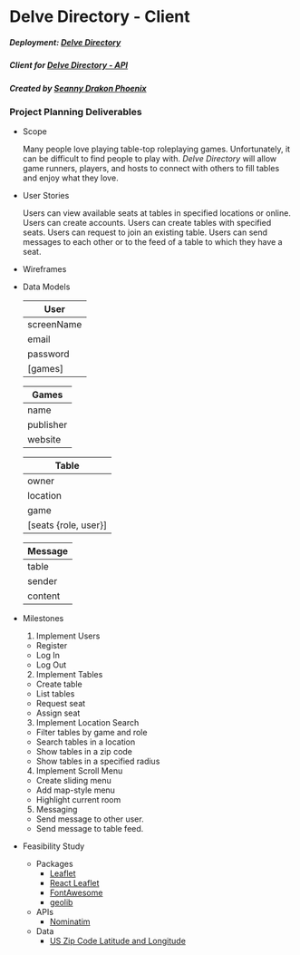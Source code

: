 # Delve Directory - Client
##### Deployment: [Delve Directory](https://delve.amadigan.dev)
##### Client for [Delve Directory - API](https://github.com/SeannyPhoenix/delve-directory-api)
##### Created by [Seanny Drakon Phoenix](https://www.github.com/seannyphoenix)

### Project Planning Deliverables

* Scope

  Many people love playing table-top roleplaying games. Unfortunately, it can be difficult to find people to play with. *Delve Directory* will allow game runners, players, and hosts to connect with others to fill tables and enjoy what they love.

* User Stories

  Users can view available seats at tables in specified locations or online.
  Users can create accounts.
  Users can create tables with specified seats.
  Users can request to join an existing table.
  Users can send messages to each other or to the feed of a table to which they have a seat.

* Wireframes

* Data Models

  User |
  -----|
  screenName|
  email|
  password|
  [games]|

  Games |
  ------|
  name|
  publisher|
  website|

  Table |
  ------|
  owner|
  location|
  game|
  [seats {role, user}]|

  Message |
  --------|
  table|
  sender|
  content|

* Milestones

  1. Implement Users
    * Register
    * Log In
    * Log Out
  2. Implement Tables
    * Create table
    * List tables
    * Request seat
    * Assign seat
  3. Implement Location Search
    * Filter tables by game and role
    * Search tables in a location
    * Show tables in a zip code
    * Show tables in a specified radius
  4. Implement Scroll Menu
    * Create sliding menu
    * Add map-style menu
    * Highlight current room
  5. Messaging
    * Send message to other user.
    * Send message to table feed.

* Feasibility Study

  * Packages
    * [Leaflet](https://leafletjs.com/)
    * [React Leaflet](https://react-leaflet.js.org/)
    * [FontAwesome](https://fontawesome.com/)
    * [geolib](https://github.com/manuelbieh/geolib#readme)
  * APIs
    * [Nominatim](https://nominatim.org/)
  * Data
    * [US Zip Code Latitude and Longitude](https://public.opendatasoft.com/explore/dataset/us-zip-code-latitude-and-longitude/table/)

